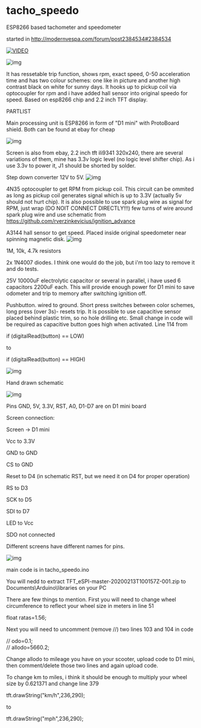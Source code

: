 # tacho_speedo
ESP8266 based tachometer and speedometer

started in http://modernvespa.com/forum/post2384534#2384534


[![VIDEO](https://img.youtube.com/vi/f4hAAehVGUw/0.jpg)](https://www.youtube.com/watch?v=f4hAAehVGUw)




![img](https://i.postimg.cc/6tdJM6Yx/IMG-20200206-070351.jpg)

It has ressetable trip function, shows rpm, exact speed, 0-50 acceleration time and has two colour schemes: one like in picture and another high contrast black on white for sunny days. It hooks up to pickup coil via optocoupler for rpm and i have added hall sensor into original speedo for speed. Based on esp8266 chip and 2.2 inch TFT display.

PARTLIST

Main processing unit is ESP8266 in form of "D1 mini" with ProtoBoard shield. Both can be found at ebay for cheap

![img](https://www.picclickimg.com/d/l400/pict/163566262128_/Mini-ESP8266-ESP-12-WeMos-D1-NodeMcu-WIFI-Development.jpg)

Screen is also from ebay, 2.2 inch tft ili9341 320x240, there are several variations of them, mine has 3.3v logic level (no logic level shifter chip). As i use 3.3v to power it, J1 should be shorted by solder.

Step down converter 12V to 5V.
![img](https://ram-e-shop.com/wp-content/uploads/2018/09/dc_dc_301.jpg)

4N35 optocoupler to get RPM from pickup coil. This circuit can be ommited as long as pickup coil generates signal which is up to 3.3V (actually 5v should not hurt chip).
It is also possible to use spark plug wire as signal for RPM, just wrap (DO NOIT CONNECT DIRECTLY!!!) few turns of wire around spark plug wire and use schematic from https://github.com/rverzinkevicius/ignition_advance

A3144 hall sensor to get speed. Placed inside original speedometer near spinning magnetic disk.
![img](https://www.howacarworks.com/illustration/1655/inside-a-mechanical-speedometer.png)

1M, 10k, 4.7k resistors

2x 1N4007 diodes. I think one would do the job, but i'm too lazy to remove it and do tests.

25V 10000uF electrolytic capacitor or several in parallel, i have used 6 capacitors 2200uF each. This will provide enough power for D1 mini to save odometer and trip to memory after switching ignition off.

Pushbutton. wired to ground. Short press switches between color schemes, long press (over 3s)- resets trip. 
It is possible to use capacitive sensor placed behind plastic trim, so no hole drilling etc. Small change in code will be required as capacitive button goes high when activated. Line 114 from

if (digitalRead(button) == LOW)

to

if (digitalRead(button) == HIGH)


![img](https://pg-cdn-a2.datacaciques.com/wm/NDAy/4174414326/2681266511.jpg)





Hand drawn schematic

![img](https://i.postimg.cc/B6wL8GG2/IMG-20200212-193810.jpg)


Pins GND, 5V, 3.3V, RST, A0, D1-D7 are on D1 mini board

Screen connection:

Screen -> D1 mini

Vcc to 3.3V

GND to GND

CS to GND

Reset to D4 (in schematic RST, but we need it on D4 for proper operation)

RS to D3

SCK to D5

SDI to D7

LED to Vcc

SDO not connected


Different screens have different names for pins.

![img](https://i.postimg.cc/52K8YGW5/IMG-20200213-104950-631.png)



main code is in tacho_speedo.ino

You will nedd to extract TFT_eSPI-master-20200213T100157Z-001.zip to Documents\Arduino\libraries on your PC


There are few things to mention. First you will need to change wheel circumference to reflect your wheel size in meters  in line 51

float ratas=1.56; 

Next you will need to uncomment (remove //) two lines 103 and 104 in code

//  odo=0.1;  
//  allodo=5660.2;

Change allodo to mileage you have on your scooter, upload code to D1 mini, then comment/delete those two lines and again upload code.


To change km to miles, i think it should be enough to multiply your wheel size by 0.621371 and change line 379

 tft.drawString("km/h",236,290);
 
to

 tft.drawString("mph",236,290);
